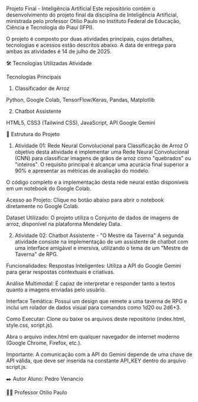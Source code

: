 Projeto Final - Inteligência Artificial
Este repositório contém o desenvolvimento do projeto final da disciplina de Inteligência Artificial, ministrada pelo professor Otilio Paulo no Instituto Federal de Educação, Ciência e Tecnologia do Piauí (IFPI).

O projeto é composto por duas atividades principais, cujos detalhes, tecnologias e acessos estão descritos abaixo. A data de entrega para ambas as atividades é 14 de julho de 2025.

🛠️ Tecnologias Utilizadas
Atividade

Tecnologias Principais

1. Classificador de Arroz

Python, Google Colab, TensorFlow/Keras, Pandas, Matplotlib

2. Chatbot Assistente

HTML5, CSS3 (Tailwind CSS), JavaScript, API Google Gemini

📂 Estrutura do Projeto
1. Atividade 01: Rede Neural Convolucional para Classificação de Arroz
O objetivo desta atividade é implementar uma Rede Neural Convolucional (CNN) para classificar imagens de grãos de arroz como "quebrados" ou "inteiros". O requisito principal é alcançar uma acurácia final superior a 90% e apresentar as métricas de avaliação do modelo.

O código completo e a implementação desta rede neural estão disponíveis em um notebook do Google Colab.

Acesso ao Projeto:
Clique no botão abaixo para abrir o notebook diretamente no Google Colab.

Dataset Utilizado:
O projeto utiliza o Conjunto de dados de imagens de arroz, disponível na plataforma Mendeley Data.

2. Atividade 02: Chatbot Assistente - "O Mestre da Taverna"
A segunda atividade consiste na implementação de um assistente de chatbot com uma interface amigável e imersiva, utilizando o tema de um "Mestre de Taverna" de RPG.

Funcionalidades:
Respostas Inteligentes: Utiliza a API do Google Gemini para gerar respostas contextuais e criativas.

Análise Multimodal: É capaz de interpretar e responder tanto a textos quanto a imagens enviadas pelo usuário.

Interface Temática: Possui um design que remete a uma taverna de RPG e inclui um rolador de dados visual para comandos como 1d20 ou 2d6+3.

Como Executar:
Clone ou baixe os arquivos deste repositório (index.html, style.css, script.js).

Abra o arquivo index.html em qualquer navegador de internet moderno (Google Chrome, Firefox, etc.).

Importante: A comunicação com a API do Gemini depende de uma chave de API válida, que deve ser inserida na constante API_KEY dentro do arquivo script.js.

✒️ Autor
Aluno: Pedro Venancio

👨‍🏫 Professor
Otilio Paulo
